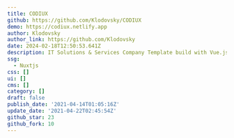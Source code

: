 ```yaml
---
title: CODIUX
github: https://github.com/Klodovsky/CODIUX
demo: https://codiux.netlify.app
author: Klodovsky
author_link: https://github.com/Klodovsky
date: 2024-02-18T12:50:53.641Z
description: IT Solutions & Services Company Template build with Vue.js & Nuxt.js
ssg:
  - Nuxtjs
css: []
ui: []
cms: []
category: []
draft: false
publish_date: '2021-04-14T01:05:16Z'
update_date: '2021-04-22T02:45:54Z'
github_star: 23
github_fork: 10
---
```

